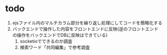 # todo
1. ejsファイル内のマルチカラム部分を繰り返し処理にしてコードを簡略化する
1. バックエンドで操作した内容をフロントエンドに反映(逆のフロントエンドの操作をバックエンドでDBに反映はできている)
   1. socketioでできるのか調査
   1. 検索ワード「共同編集」で参考調査